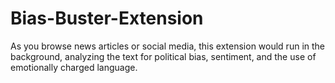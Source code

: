 # Bias-Buster-Extension
As you browse news articles or social media, this extension would run in the background, analyzing the text for political bias, sentiment, and the use of emotionally charged language.
